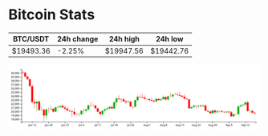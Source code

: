 # Bitcoin Stats

BTC/USDT|24h change|24h high|24h low|
|---|---|---|---|
|$19493.36|-2.25%|$19947.56|$19442.76|

<img src="./chart.svg">
